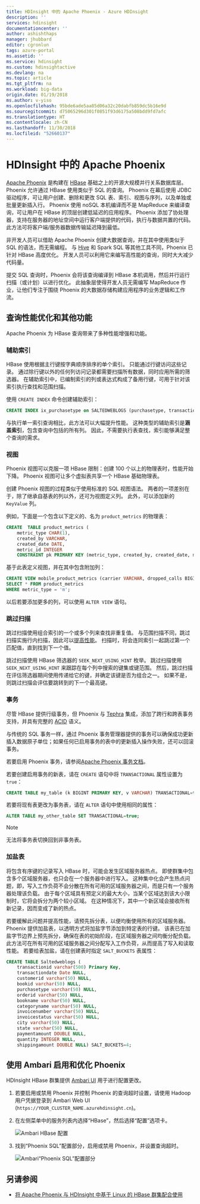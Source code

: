 ```yaml
---
title: HDInsight 中的 Apache Phoenix - Azure HDInsight
description: ''
services: hdinsight
documentationcenter: ''
author: ashishthaps
manager: jhubbard
editor: cgronlun
tags: azure-portal
ms.assetid: ''
ms.service: hdinsight
ms.custom: hdinsightactive
ms.devlang: na
ms.topic: article
ms.tgt_pltfrm: na
ms.workload: big-data
origin.date: 01/19/2018
ms.author: v-yiso
ms.openlocfilehash: 95bde6ade5aa85d06a32c20dabfb859dc5b16e9d
ms.sourcegitcommit: d75065296d301f0851f93d6175a508bdd9fd7afc
ms.translationtype: HT
ms.contentlocale: zh-CN
ms.lasthandoff: 11/30/2018
ms.locfileid: "52660137"
---
```

# <a name="apache-phoenix-in-hdinsight"></a>HDInsight 中的 Apache Phoenix

[Apache Phoenix](http://phoenix.apache.org/) 是构建在 [HBase](hbase/apache-hbase-overview.md) 基础之上的开源大规模并行关系数据库层。 Phoenix 允许通过 HBase 使用类似于 SQL 的查询。 Phoenix 在幕后使用 JDBC 驱动程序，可让用户创建、删除和更改 SQL 表、索引、视图与序列，以及单独或批量更新插入行。 Phoenix 使用 noSQL 本机编译而不是 MapReduce 来编译查询，可让用户在 HBase 的顶层创建低延迟的应用程序。 Phoenix 添加了协处理器，支持在服务器的地址空间中运行客户端提供的代码，执行与数据共置的代码。 此方法可将客户端/服务器数据传输延迟降到最低。

非开发人员可以借助 Apache Phoenix 创建大数据查询，并在其中使用类似于 SQL 的语法，而无需编程。 与 [Hive](hadoop/hdinsight-use-hive.md) 和 Spark SQL 等其他工具不同，Phoenix 已针对 HBase 高度优化。 开发人员可以利用它来编写高性能的查询，同时大大减少代码量。
<!-- [Spark SQL](spark/apache-spark-sql-with-hdinsight.md)  -->

提交 SQL 查询时，Phoenix 会将该查询编译到 HBase 本机调用，然后并行运行扫描（或计划）以进行优化。 此抽象层使得开发人员无需编写 MapReduce 作业，让他们专注于围绕 Phoenix 的大数据存储构建应用程序的业务逻辑和工作流。

## <a name="query-performance-optimization-and-other-features"></a>查询性能优化和其他功能

Apache Phoenix 为 HBase 查询带来了多种性能增强和功能。

### <a name="secondary-indexes"></a>辅助索引

HBase 使用根据主行键按字典顺序排序的单个索引。 只能通过行键访问这些记录。 通过除行键以外的任何列访问记录都需要扫描所有数据，同时应用所需的筛选器。 在辅助索引中，已编制索引的列或表达式构成了备用行键，可用于针对该索引执行查找和范围扫描。

使用 `CREATE INDEX` 命令创建辅助索引：

```sql
CREATE INDEX ix_purchasetype on SALTEDWEBLOGS (purchasetype, transactiondate) INCLUDE (bookname, quantity);
```

与执行单一索引查询相比，此方法可以大幅提升性能。 这种类型的辅助索引是**涵盖索引**，包含查询中包括的所有列。 因此，不需要执行表查找，索引能够满足整个查询的需求。

### <a name="views"></a>视图

Phoenix 视图可以克服一项 HBase 限制：创建 100 个以上的物理表时，性能开始下降。 Phoenix 视图可让多个虚拟表共享一个 HBase 基础物理表。

创建 Phoenix 视图的过程类似于使用标准的 SQL 视图语法。 两者的一项差别在于，除了继承自基表的列以外，还可为视图定义列。 此外，可以添加新的 `KeyValue` 列。

例如，下面是一个包含以下定义的、名为 `product_metrics` 的物理表：

```sql
CREATE  TABLE product_metrics (
    metric_type CHAR(1),
    created_by VARCHAR, 
    created_date DATE, 
    metric_id INTEGER
    CONSTRAINT pk PRIMARY KEY (metric_type, created_by, created_date, metric_id));
```

基于此表定义视图，并在其中包含附加列：

```sql
CREATE VIEW mobile_product_metrics (carrier VARCHAR, dropped_calls BIGINT) AS
SELECT * FROM product_metrics
WHERE metric_type = 'm';
```

以后若要添加更多的列，可以使用 `ALTER VIEW` 语句。

### <a name="skip-scan"></a>跳过扫描

跳过扫描使用组合索引的一个或多个列来查找非重复值。 与范围扫描不同，跳过扫描实施行内扫描，因此可以[提高性能](http://phoenix.apache.org/performance.html#Skip-Scan)。 扫描时，将会连同索引一起跳过第一个匹配值，直到找到下一个值。

跳过扫描使用 HBase 筛选器的 `SEEK_NEXT_USING_HINT` 枚举。 跳过扫描使用 `SEEK_NEXT_USING_HINT` 来跟踪在每个列中搜索的键集或键范围。 然后，跳过扫描在评估筛选器期间使用传递给它的键，并确定该键是否为组合之一。 如果不是，则跳过扫描会评估要跳转到的下一个最高键。

### <a name="transactions"></a>事务

尽管 HBase 提供行级事务，但 Phoenix 与 [Tephra](http://tephra.io/) 集成，添加了跨行和跨表事务支持，并具有完整的 [ACID](https://en.wikipedia.org/wiki/ACID) 语义。

与传统的 SQL 事务一样，通过 Phoenix 事务管理器提供的事务可以确保成功更新插入数据原子单位；如果任何已启用事务的表中的更新插入操作失败，还可以回滚事务。

若要启用 Phoenix 事务，请参阅[Apache Phoenix 事务文档](http://phoenix.apache.org/transactions.html)。

若要创建启用事务的新表，请在 `CREATE` 语句中将 `TRANSACTIONAL` 属性设置为 `true`：

```sql
CREATE TABLE my_table (k BIGINT PRIMARY KEY, v VARCHAR) TRANSACTIONAL=true;
```

若要将现有表更改为事务表，请在 `ALTER` 语句中使用相同的属性：

```sql
ALTER TABLE my_other_table SET TRANSACTIONAL=true;
```

> [!NOTE]
> 无法将事务表切换回到非事务表。

### <a name="salted-tables"></a>加盐表

将包含有序键的记录写入 HBase 时，可能会发生区域服务器热点。 即使群集中包含多个区域服务器，也只会在一个服务器中进行写入。 这种集中化会产生热点问题，即，写入工作负荷不会分散在所有可用的区域服务器之间，而是只有一个服务器处理该负载。 由于每个区域具有预定义的最大大小，当某个区域达到该大小限制时，它将会拆分为两个较小区域。 在这种情况下，其中一个新区域会接收所有新记录，因而变成了新的热点。

若要缓解此问题并提高性能，请预先拆分表，以便均衡使用所有的区域服务器。 Phoenix 提供加盐表，以透明方式将加盐字节添加到特定表的行键。 该表已在加盐字节边界上预先拆分，确保在表的初始阶段，在区域服务器之间均衡分配负载。 此方法可在所有可用的区域服务器之间分配写入工作负荷，从而提高了写入和读取性能。 若要给表加盐，请在创建表时指定 `SALT_BUCKETS` 表属性：

```sql
CREATE TABLE Saltedweblogs (
    transactionid varchar(500) Primary Key,
    transactiondate Date NULL,
    customerid varchar(50) NULL,
    bookid varchar(50) NULL,
    purchasetype varchar(50) NULL,
    orderid varchar(50) NULL,
    bookname varchar(50) NULL,
    categoryname varchar(50) NULL,
    invoicenumber varchar(50) NULL,
    invoicestatus varchar(50) NULL,
    city varchar(50) NULL,
    state varchar(50) NULL,
    paymentamount DOUBLE NULL,
    quantity INTEGER NULL,
    shippingamount DOUBLE NULL) SALT_BUCKETS=4;
```

## <a name="enable-and-tune-phoenix-with-ambari"></a>使用 Ambari 启用和优化 Phoenix

HDInsight HBase 群集提供 [Ambari UI](hdinsight-hadoop-manage-ambari.md) 用于进行配置更改。

1. 若要启用或禁用 Phoenix 并控制 Phoenix 的查询超时设置，请使用 Hadoop 用户凭据登录到 Ambari Web UI (`https://YOUR_CLUSTER_NAME.azurehdinsight.cn`)。

2. 在左侧菜单中的服务列表内选择“HBase”，然后选择“配置”选项卡。

    ![Ambari HBase 配置](./media/hdinsight-phoenix-in-hdinsight/ambari-hbase-config.png)

3. 找到“Phoenix SQL”配置部分，启用或禁用 Phoenix，并设置查询超时。

    ![Ambari“Phoenix SQL”配置部分](./media/hdinsight-phoenix-in-hdinsight/ambari-phoenix.png)

## <a name="see-also"></a>另请参阅

* [将 Apache Phoenix 与 HDInsight 中基于 Linux 的 HBase 群集配合使用](hbase/apache-hbase-phoenix-squirrel-linux.md)
